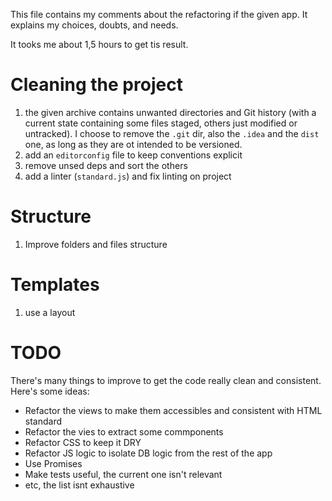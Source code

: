 This file contains my comments about the refactoring if the given app.
It explains my choices, doubts, and needs.

It tooks me about 1,5 hours to get tis result.


# Cleaning the project

1. the given archive contains unwanted directories and Git history (with a current state containing some files staged, others just modified or untracked). I choose to remove the `.git` dir, also the `.idea` and the `dist` one, as long as they are ot intended to be versioned.
2. add an `editorconfig` file to keep conventions explicit
3. remove unsed deps and sort the others
4. add a linter (`standard.js`) and fix linting on project

# Structure

1. Improve folders and files structure

# Templates

1. use a layout

# TODO

There's many things to improve to get the code really clean and consistent. Here's some ideas:

* Refactor the views to make them accessibles and consistent with HTML standard
* Refactor the vies to extract some commponents
* Refactor CSS to keep it DRY
* Refactor JS logic to isolate DB logic from the rest of the app
* Use Promises
* Make tests useful, the current one isn't relevant
* etc, the list isnt exhaustive
